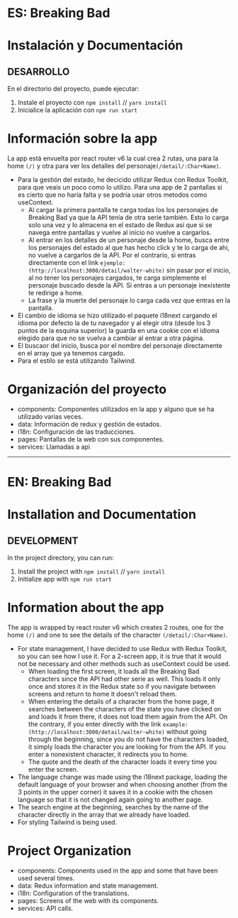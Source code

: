 # ES: Breaking Bad

# Instalación y Documentación

## DESARROLLO

En el directorio del proyecto, puede ejecutar:

1. Instale el proyecto con `npm install` // `yarn install`
2. Inicialice la aplicación con `npm run start`

# Información sobre la app

La app está envuelta por react router v6 la cual crea 2 rutas, una para la home `(/)` y otra para ver los detalles del personaje`(/detail/:Char+Name)`.

- Para la gestión del estado, he decicido utilizar Redux con Redux Toolkit, para que veais un poco como lo utilizo. Para una app de 2 pantallas si es cierto que no haría falta y se podría usar otros metodos como useContext.
  - Al cargar la primera pantalla te carga todas los los personajes de Breaking Bad ya que la API tenía de otra serie también. Esto lo carga solo una vez y lo almacena en el estado de Redux así que si se navega entre pantallas y vuelve al inicio no vuelve a cargarlos.
  - Al entrar en los detalles de un personaje desde la home, busca entre los personajes del estado al que has hecho click y te lo carga de ahi, no vuelve a cargarlos de la API. Por el contrario, si entras directamente con el link `ejemplo: (http://localhost:3000/detail/walter-white)` sin pasar por el inicio, al no tener los personajes cargados, te carga simplemente el personaje buscado desde la API. Si entras a un personaje inexistente te redirige a home.
  - La frase y la muerte del personaje lo carga cada vez que entras en la pantalla.
- El cambio de idioma se hizo utilizado el paquete i18next cargando el idioma por defecto la de tu navegador y al elegir otra (desde los 3 puntos de la esquina superior) la guarda en una cookie con el idioma elegido para que no se vuelva a cambiar al entrar a otra página.
- El buscaor del inicio, busca por el nombre del personaje directamente en el array que ya tenemos cargado.
- Para el estilo se está utilizando Tailwind.

# Organización del proyecto

- components: Componentes utilizados en la app y alguno que se ha utilizado varias veces.
- data: Información de redux y gestión de estados.
- i18n: Configuración de las traducciones.
- pages: Pantallas de la web con sus componentes.
- services: Llamadas a api

---

# EN: Breaking Bad

# Installation and Documentation

## DEVELOPMENT

In the project directory, you can run:

1. Install the project with `npm install` // `yarn install`
2. Initialize app with `npm run start`

# Information about the app

The app is wrapped by react router v6 which creates 2 routes, one for the home `(/)` and one to see the details of the character `(/detail/:Char+Name)`.

- For state management, I have decided to use Redux with Redux Toolkit, so you can see how I use it. For a 2-screen app, it is true that it would not be necessary and other methods such as useContext could be used.
  - When loading the first screen, it loads all the Breaking Bad characters since the API had other serie as well. This loads it only once and stores it in the Redux state so if you navigate between screens and return to home it doesn't reload them.
  - When entering the details of a character from the home page, it searches between the characters of the state you have clicked on and loads it from there, it does not load them again from the API. On the contrary, if you enter directly with the link `example: (http://localhost:3000/detail/walter-white)` without going through the beginning, since you do not have the characters loaded, it simply loads the character you are looking for from the API. If you enter a nonexistent character, it redirects you to home.
  - The quote and the death of the character loads it every time you enter the screen.
- The language change was made using the i18next package, loading the default language of your browser and when choosing another (from the 3 points in the upper corner) it saves it in a cookie with the chosen language so that it is not changed again going to another page.
- The search engine at the beginning, searches by the name of the character directly in the array that we already have loaded.
- For styling Tailwind is being used.

# Project Organization

- components: Components used in the app and some that have been used several times.
- data: Redux information and state management.
- i18n: Configuration of the translations.
- pages: Screens of the web with its components.
- services: API calls.
